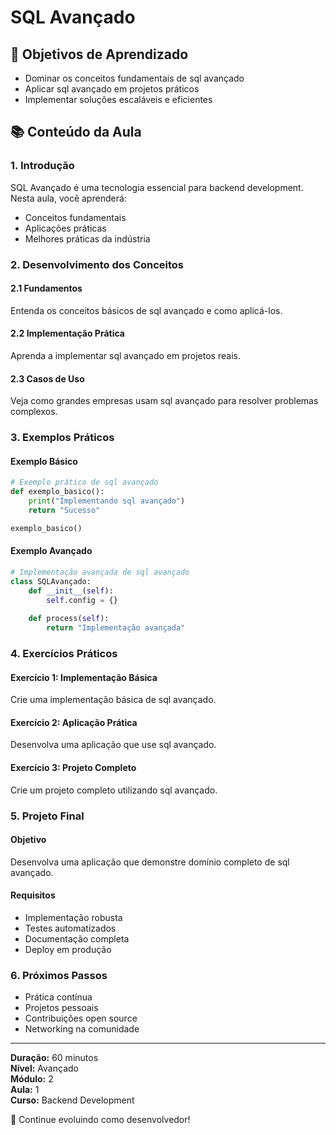 # SQL Avançado

## 🎯 Objetivos de Aprendizado
- Dominar os conceitos fundamentais de sql avançado
- Aplicar sql avançado em projetos práticos
- Implementar soluções escaláveis e eficientes

## 📚 Conteúdo da Aula

### 1. Introdução
SQL Avançado é uma tecnologia essencial para backend development. Nesta aula, você aprenderá:

- Conceitos fundamentais
- Aplicações práticas
- Melhores práticas da indústria

### 2. Desenvolvimento dos Conceitos

#### 2.1 Fundamentos
Entenda os conceitos básicos de sql avançado e como aplicá-los.

#### 2.2 Implementação Prática
Aprenda a implementar sql avançado em projetos reais.

#### 2.3 Casos de Uso
Veja como grandes empresas usam sql avançado para resolver problemas complexos.

### 3. Exemplos Práticos

#### Exemplo Básico
```python
# Exemplo prático de sql avançado
def exemplo_basico():
    print("Implementando sql avançado")
    return "Sucesso"

exemplo_basico()
```

#### Exemplo Avançado
```python
# Implementação avançada de sql avançado
class SQLAvançado:
    def __init__(self):
        self.config = {}
    
    def process(self):
        return "Implementação avançada"
```

### 4. Exercícios Práticos

#### Exercício 1: Implementação Básica
Crie uma implementação básica de sql avançado.

#### Exercício 2: Aplicação Prática
Desenvolva uma aplicação que use sql avançado.

#### Exercício 3: Projeto Completo
Crie um projeto completo utilizando sql avançado.

### 5. Projeto Final

#### Objetivo
Desenvolva uma aplicação que demonstre domínio completo de sql avançado.

#### Requisitos
- Implementação robusta
- Testes automatizados
- Documentação completa
- Deploy em produção

### 6. Próximos Passos

- Prática contínua
- Projetos pessoais
- Contribuições open source
- Networking na comunidade

---

**Duração:** 60 minutos  
**Nível:** Avançado  
**Módulo:** 2  
**Aula:** 1  
**Curso:** Backend Development

🎉 Continue evoluindo como desenvolvedor!
